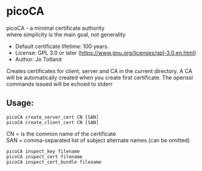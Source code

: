 # picoCA

picoCA - a minimal certificate authority\
where simplicity is the main goal, not generality

 * Default certificate lifetime: 100 years.
 * License: GPL 3.0 or later (https://www.gnu.org/licenses/gpl-3.0.en.html)
 * Author: Jo Totland

Creates certificates for client, server and CA in the current directory.
A CA will be automatically created when you create first certificate.
The openssl commands issued will be echoed to stderr

## Usage:
```
picoCA create_server_cert CN [SAN]
picoCA create_client_cert CN [SAN]
```
CN = is the common name of the certificate\
SAN = comma-separated list of subject alternate names (can be omitted)
```
picoCA inspect_key filename
picoCA inspect_cert filename
picoCA inspect_cert_bundle filename
```

```
